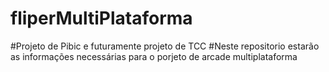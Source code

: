 # fliperMultiPlataforma
#Projeto de Pibic e futuramente projeto de TCC
#Neste repositorio estarão as informações necessárias para o porjeto de arcade multiplataforma 
